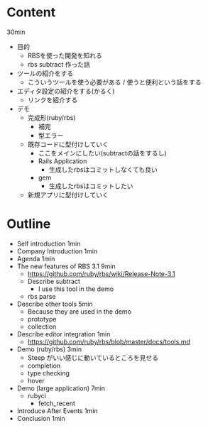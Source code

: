 
# Content

30min

* 目的
  * RBSを使った開発を知れる
  * rbs subtract 作った話
* ツールの紹介をする
  * こういうツールを使う必要がある / 使うと便利という話をする
* エディタ設定の紹介をする(かるく)
  * リンクを紹介する
* デモ
  * 完成形(ruby/rbs)
    * 補完
    * 型エラー
  * 既存コードに型付けしていく
    * ここをメインにしたい(subtractの話をするし)
    * Rails Application
      * 生成したrbsはコミットしなくても良い
    * gem
      * 生成したrbsはコミットしたい
  * 新規アプリに型付けしていく

# Outline

* Self introduction 1min
* Company Introduction 1min
* Agenda 1min
* The new features of RBS 3.1 9min
  * https://github.com/ruby/rbs/wiki/Release-Note-3.1
  * Describe subtract
    * I use this tool in the demo
  * rbs parse
* Describe other tools 5min
  * Because they are used in the demo
  * prototype
  * collection
* Describe editor integration 1min
  * https://github.com/ruby/rbs/blob/master/docs/tools.md
* Demo (ruby/rbs) 3min
  * Steep がいい感じに動いているところを見せる
  * completion
  * type checking
  * hover
* Demo (large application) 7min
  * rubyci
    * fetch_recent
* Introduce After Events 1min
* Conclusion 1min
